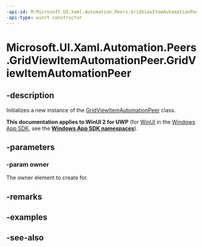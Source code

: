 ```yaml
---
-api-id: M:Microsoft.UI.Xaml.Automation.Peers.GridViewItemAutomationPeer.#ctor(Microsoft.UI.Xaml.Controls.GridViewItem)
-api-type: winrt constructor
---
```


<!-- Method syntax
public GridViewItemAutomationPeer(Windows.UI.Xaml.Controls.GridViewItem owner)
-->

# Microsoft.UI.Xaml.Automation.Peers.GridViewItemAutomationPeer.GridViewItemAutomationPeer

## -description
Initializes a new instance of the [GridViewItemAutomationPeer](gridviewitemautomationpeer.md) class.

**This documentation applies to WinUI 2 for UWP** (for [WinUI](/windows/apps/winui/winui3/) in the [Windows App SDK](/windows/apps/windows-app-sdk/), see the **[Windows App SDK namespaces](/windows/windows-app-sdk/api/winrt/)**).

## -parameters
### -param owner
The owner element to create for.

## -remarks

## -examples

## -see-also
